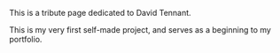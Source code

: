 This is a tribute page dedicated to David Tennant.

This is my very first self-made project, and serves as a beginning to my portfolio.